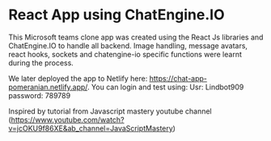 # React App using ChatEngine.IO

This Microsoft teams clone app was created using the React Js libraries and ChatEngine.IO to handle all backend. 
Image handling, message avatars, react hooks, sockets and chatengine-io specific functions were 
learnt during the process. 

We later deployed the app to Netlify here: https://chat-app-pomeranian.netlify.app/. 
You can login and test using:
Usr: Lindbot909
password: 789789

Inspired by tutorial from Javascript mastery youtube channel 
(https://www.youtube.com/watch?v=jcOKU9f86XE&ab_channel=JavaScriptMastery)



